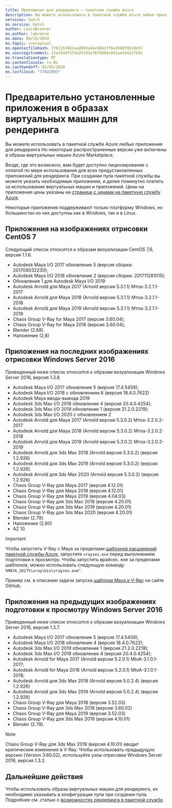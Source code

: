 ```yaml
---
title: Приложения для рендеринга — пакетная служба Azure
description: Вы можете использовать в пакетной службе Azure любые приложения для рендеринга Но некоторые распространенные версии уже включены в образы виртуальных машин Azure Marketplace.
services: batch
ms.service: batch
author: LauraBrenner
ms.author: labrenne
ms.date: 09/19/2019
ms.topic: conceptual
ms.openlocfilehash: 77672534b2aad993a44e9b637fbed58df8610e97
ms.sourcegitcommit: 21e33a0f3fda25c91e7670666c601ae3d422fb9c
ms.translationtype: MT
ms.contentlocale: ru-RU
ms.lasthandoff: 02/05/2020
ms.locfileid: "77022993"
---
```

# <a name="pre-installed-applications-on-rendering-vm-images"></a>Предварительно установленные приложения в образах виртуальных машин для рендеринга

Вы можете использовать в пакетной службе Azure любые приложения для рендеринга Но некоторые распространенные версии уже включены в образы виртуальных машин Azure Marketplace.

Везде, где это возможно, вам будет доступно лицензирование с оплатой по мере использования для всех предустановленных приложений для рендеринга. При создании пула пакетной службы вы можете указать необходимые приложения, и далее поминутно платить за использование виртуальных машин и приложений. Цены на приложения цены указаны на [странице с ценами на пакетную службу Azure](https://azure.microsoft.com/pricing/details/batch/#graphic-rendering).

Некоторые приложения поддерживают только платформу Windows, но большинство из них доступны как в Windows, так и в Linux.

## <a name="applications-on-centos-7-rendering-images"></a>Приложения на изображениях отрисовки CentOS 7

Следующий список относится к образам визуализации CentOS 7,6, версия 1.1.6.

* Autodesk Maya I/O 2017 обновление 5 (версия сборки: 201708032230);
* Autodesk Maya I/O 2018 обновление 2 (версия сборки: 201711281015);
* Обновление 1 для Autodesk Maya I/O 2019
* Autodesk Arnold для Maya 2017 (Arnold версии 5.3.1.1) Мтоа-3.2.1.1-2017
* Autodesk Arnold для Maya 2018 (Arnold версии 5.3.1.1) Мтоа-3.2.1.1-2018
* Autodesk Arnold для Maya 2019 (Arnold версии 5.3.1.1) Мтоа-3.2.1.1-2019
* Chaos Group V-Ray for Maya 2017 (версия 3.60.04);
* Chaos Group V-Ray for Maya 2018 (версия 3.60.04);
* Blender (2.68).
* Наложение (2,8)

## <a name="applications-on-latest-windows-server-2016-rendering-images"></a>Приложения на последних изображениях отрисовки Windows Server 2016

Приведенный ниже список относится к образам визуализации Windows Server 2016, версия 1.3.8.

* Autodesk Maya I/O 2017 обновление 5 (версия 17.4.5459);
* Autodesk Maya I/O 2018 с обновлением 6 (версия 18.4.0.7622)
* Autodesk Maya ввода-вывода 2019
* Autodesk 3ds Max I/O 2018 обновление 4 (версия 20.4.0.4254);
* Autodesk 3ds Max I/O 2019 обновление 1 (версия 21.2.0.2219);
* Autodesk 3ds Max I/O 2020 с обновлением 2
* Autodesk Arnold для Maya 2017 (Arnold версии 5.3.0.2) Мтоа-3.2.0.2-2017
* Autodesk Arnold для Maya 2018 (Arnold версии 5.3.0.2) Мтоа-3.2.0.2-2018
* Autodesk Arnold для Maya 2019 (Arnold версии 5.3.0.2) Мтоа-3.2.0.2-2019
* Autodesk Arnold для 3ds Max 2018 (Arnold версия 5.3.0.2) (версия 1.2.926)
* Autodesk Arnold для 3ds Max 2019 (Arnold версия 5.3.0.2) (версия 1.2.926)
* Autodesk Arnold для 3ds Max 2020 (Arnold версия 5.3.0.2) (версия 1.2.926)
* Chaos Group V-Ray для Maya 2017 (версия 4.12.01)
* Chaos Group V-Ray для Maya 2018 (версия 4.12.01)
* Chaos Group V-Ray для Maya 2019 (версия 4.04.03)
* Chaos Group V-Ray для 3ds Max 2018 (версия 4.20.01)
* Chaos Group V-Ray для 3ds Max 2019 (версия 4.20.01)
* Chaos Group V-Ray для 3ds Max 2020 (версия 4.20.01)
* Blender (2.79).
* Наложение (2,80)
* AZ 10

> [!IMPORTANT]
> Чтобы запустить V-Ray с Maya за пределами [шаблонов расширений пакетной службы Azure](https://github.com/Azure/batch-extension-templates), запустите `vrayses.exe` перед выполнением подготовки к просмотру. Чтобы запустить врайсес. exe за пределами шаблонов, можно использовать следующую команду `%MAYA_2017%\vray\bin\vrayses.exe"`.
>
> Пример см. в описании задачи запуска [шаблона Maya и V-Ray](https://github.com/Azure/batch-extension-templates/blob/master/templates/maya/render-vray-windows/pool.template.json) на сайте GitHub.

## <a name="applications-on-previous-windows-server-2016-rendering-images"></a>Приложения на предыдущих изображениях подготовки к просмотру Windows Server 2016

Приведенный ниже список относится к образам визуализации Windows Server 2016, версия 1.3.7.

* Autodesk Maya I/O 2017 обновление 5 (версия 17.4.5459);
* Autodesk Maya I/O 2018 обновление 4 (версия 18.4.0.7622);
* Autodesk 3ds Max I/O 2019 обновление 1 (версия 21.2.0.2219);
* Autodesk 3ds Max I/O 2018 обновление 4 (версия 20.4.0.4254);
* Autodesk Arnold for Maya 2017 (Arnold версии 5.2.0.1) MtoA-3.1.0.1-2017;
* Autodesk Arnold for Maya 2018 (Arnold версии 5.2.0.1) MtoA-3.1.0.1-2018;
* Autodesk Arnold для 3ds Max 2018 (Arnold версия 5.0.2.4) (версия 1.2.926)
* Autodesk Arnold для 3ds Max 2019 (Arnold версия 5.0.2.4) (версия 1.2.926)
* Chaos Group V-Ray для Maya 2018 (версия 3.52.03)
* Chaos Group V-Ray для 3ds Max 2018 (версия 3.60.02)
* Chaos Group V-Ray для Maya 2019 (версия 3.52.03)
* Chaos Group V-Ray для 3ds Max 2019 (версия 4.10.01)
* Blender (2.79).

> [!NOTE]
> Chaos Group V-Ray для 3ds Max 2019 (версия 4.10.01) вводит критические изменения в V-Ray. Чтобы использовать предыдущую версию (Version 3.60.02), используйте узлы отрисовки Windows Server 2016, версия 1.3.2.

## <a name="next-steps"></a>Дальнейшие действия

Чтобы использовать образы виртуальных машин для рендеринга, их необходимо указывать в конфигурации пула при создании пула. Подробнее см. статью о [возможностях рендеринга в пакетной службе](https://docs.microsoft.com/azure/batch/batch-rendering-functionality#batch-pools).
